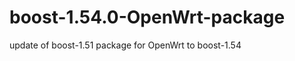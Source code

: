 boost-1.54.0-OpenWrt-package
============================
update of boost-1.51 package for OpenWrt to boost-1.54
